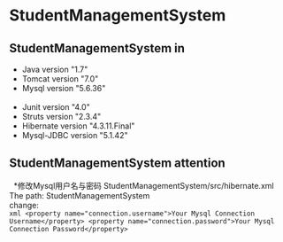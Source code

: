 # StudentManagementSystem
## StudentManagementSystem in
   * Java version "1.7" <br>
   * Tomcat version "7.0" <br>
   * Mysql version "5.6.36" <br><br>
   * Junit version "4.0" <br>
   * Struts version "2.3.4" <br>
   * Hibernate version "4.3.11.Final" <br>
   * Mysql-JDBC version "5.1.42" <br>
## StudentManagementSystem attention
   *修改Mysql用户名与密码
     StudentManagementSystem/src/hibernate.xml <br>
      The path: StudentManagementSystem <br>
      change: <br>
      ```xml
      <property name="connection.username">Your Mysql Connection Username</property>
		  <property name="connection.password">Your Mysql Connection Password</property>
      ```
